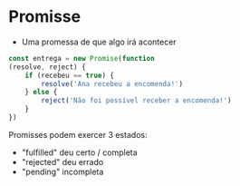 # Promisse

* Uma promessa de que algo irá acontecer

````js
const entrega = new Promise(function
(resolve, reject) {
    if (recebeu == true) {
        resolve('Ana recebeu a encomenda!')
    } else {
        reject('Não foi possível receber a encomenda!')
    }
})
````

Promisses podem exercer 3 estados:

* "fulfilled" deu certo / completa
* "rejected" deu errado
* "pending" incompleta
